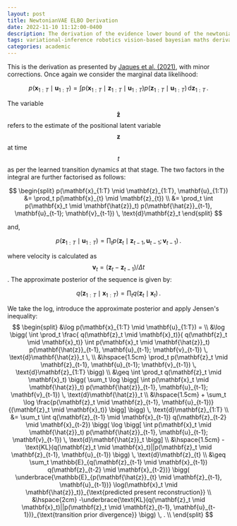 ```yaml
---
layout: post
title: NewtonianVAE ELBO Derivation
date: 2022-11-10 11:12:00-0400
description: The derivation of the evidence lower bound of the newtonian variational autoencoder model from my Master's thesis.
tags: variational-inference robotics vision-based bayesian maths derivation
categories: academic
---
```



This is the derivation as presented by [Jaques et al. (2021)](https://arxiv.org/abs/2006.01959), with minor corrections. Once again we consider the marginal data likelihood:

$$p(\mathbf{x}_{1:T} \mid \mathbf{u}_{1:T}) = \int p(\mathbf{x}_{1:T} \mid \mathbf{z}_{1:T} \mid \mathbf{u}_{1:T}) p(\mathbf{z}_{1:T} \mid \mathbf{u}_{1:T}) \, \text{d}\mathbf{z}_{1:T} \, .
$$

The variable $$\mathbf{\hat{z}}$$ refers to the estimate of the positional latent variable $$\mathbf{z}$$ at time $$t$$ as per the learned transition dynamics at that stage. The two factors in the integral are further factorised as follows:

$$
\begin{split}
p(\mathbf{x}_{1:T} \mid \mathbf{z}_{1:T}, \mathbf{u}_{1:T}) &= \prod_t p(\mathbf{x}_{t} \mid \mathbf{z}_{t}) \\
&= \prod_t \int p(\mathbf{x}_t \mid \mathbf{\hat{z}}_t) p(\mathbf{\hat{z}}_{t-1}, \mathbf{u}_{t-1}; \mathbf{v}_{t-1}) \, \text{d}\mathbf{z}_t
\end{split}
$$

and,

$$
p(\mathbf{z}_{1:T} \mid \mathbf{u}_{1:T}) = \prod_t p(\mathbf{z}_t \mid \mathbf{z}_{t-1}, \mathbf{u}_{t-1}; \mathbf{v}_{t-1}) \, .
$$

where velocity is calculated as $$\mathbf{v}_t = (\mathbf{z}_t - \mathbf{z}_{t-1})/\Delta t$$. The approximate posterior of the sequence is given by:

$$
q(\mathbf{z}_{1:T} \mid \mathbf{x}_{1:T}) = \prod_t q(\mathbf{z}_t \mid \mathbf{x}_t) \, .
$$

We take the log, introduce the approximate posterior and apply Jensen's inequality:
$$
\begin{split}
&\log p(\mathbf{x}_{1:T} \mid \mathbf{u}_{1:T}) = \\
&\log \bigg( \int \prod_t \frac{ q(\mathbf{z}_t \mid \mathbf{x}_t)}{ q(\mathbf{z}_t \mid \mathbf{x}_t)} \int p(\mathbf{x}_t \mid \mathbf{\hat{z}}_t) p(\mathbf{\hat{z}}_{t-1}, \mathbf{u}_{t-1}; \mathbf{v}_{t-1}) \, \text{d}\mathbf{\hat{z}}_t \, \\
&\hspace{1.5cm} \prod_t p(\mathbf{z}_t \mid \mathbf{z}_{t-1}, \mathbf{u}_{t-1}; \mathbf{v}_{t-1}) \, \text{d}\mathbf{z}_{1:T} \bigg) \\ 
&\geq \int \prod_t q(\mathbf{z}_t \mid \mathbf{x}_t) \bigg( \sum_t \log \bigg[ \int p(\mathbf{x}_t \mid \mathbf{\hat{z}}_t) p(\mathbf{\hat{z}}_{t-1}, \mathbf{u}_{t-1}; \mathbf{v}_{t-1}) \, \text{d}\mathbf{\hat{z}}_t \\
&\hspace{1.5cm} + \sum_t \log \frac{p(\mathbf{z}_t \mid \mathbf{z}_{t-1}, \mathbf{u}_{t-1})}{(\mathbf{z}_t \mid \mathbf{x}_t)} \bigg] \bigg) \, \text{d}\mathbf{z}_{1:T} \\
&= \sum_t \int q(\mathbf{z}_{t-1} \mid \mathbf{x}_{t-1}) q(\mathbf{z}_{t-2} \mid \mathbf{x}_{t-2}) \bigg( \log \bigg[ \int p(\mathbf{x}_t \mid \mathbf{\hat{z}}_t) p(\mathbf{\hat{z}}_{t-1}, \mathbf{u}_{t-1}; \mathbf{v}_{t-1}) \, \text{d}\mathbf{\hat{z}}_t \bigg] \\
&\hspace{1.5cm} -\text{KL}(q(\mathbf{z}_t \mid \mathbf{x}_t)||p(\mathbf{z}_t \mid \mathbf{z}_{t-1}, \mathbf{u}_{t-1}) \bigg) \, \text{d}\mathbf{z}_{t} \\
&\geq \sum_t \mathbb{E}_{q(\mathbf{z}_{t-1} \mid \mathbf{x}_{t-1}) q(\mathbf{z}_{t-2} \mid \mathbf{x}_{t-2})} \bigg( \underbrace{\mathbb{E}_{p(\mathbf{\hat{z}}_{t} \mid \mathbf{z}_{t-1}, \mathbf{u}_{t-1})} \log(\mathbf{x}_t \mid \mathbf{\hat{z}}_t)}_{\text{predicted present reconstruction}} \\
&\hspace{2cm} -\underbrace{\text{KL}(q(\mathbf{z}_t \mid \mathbf{x}_t)||p(\mathbf{z}_t \mid \mathbf{z}_{t-1}, \mathbf{u}_{t-1})}_{\text{transition prior divergence}} \bigg)  \, . \\
\end{split}
$$